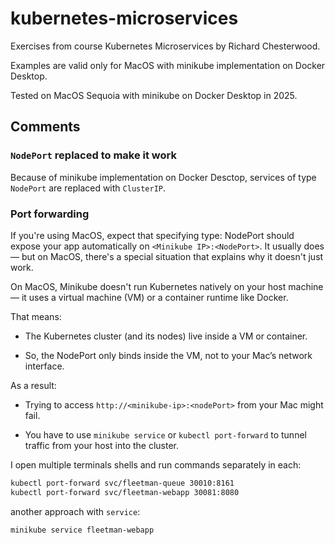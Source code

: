 # kubernetes-microservices


Exercises from course Kubernetes Microservices by Richard Chesterwood.

Examples are valid only for MacOS with minikube implementation on Docker Desktop.

Tested on MacOS Sequoia with minikube on Docker Desktop in 2025.


## Comments

### `NodePort` replaced to make it work

Because of minikube implementation on Docker Desctop, services of type `NodePort` are replaced with `ClusterIP`.



### Port forwarding

If you're using MacOS, expect that specifying type: NodePort should expose your app automatically on `<Minikube IP>:<NodePort>`. It usually does — but on MacOS, there's a special situation that explains why it doesn't just work.

On MacOS, Minikube doesn't run Kubernetes natively on your host machine — it uses a virtual machine (VM) or a container runtime like Docker.

That means:

* The Kubernetes cluster (and its nodes) live inside a VM or container.

* So, the NodePort only binds inside the VM, not to your Mac’s network interface.

As a result:

* Trying to access `http://<minikube-ip>:<nodePort>` from your Mac might fail.

* You have to use `minikube service` or `kubectl port-forward` to tunnel traffic from your host into the cluster.

I open multiple terminals shells and run commands separately in each:

~~~bash
kubectl port-forward svc/fleetman-queue 30010:8161
kubectl port-forward svc/fleetman-webapp 30081:8080
~~~

another approach with `service`:
~~~bash
minikube service fleetman-webapp
~~~


